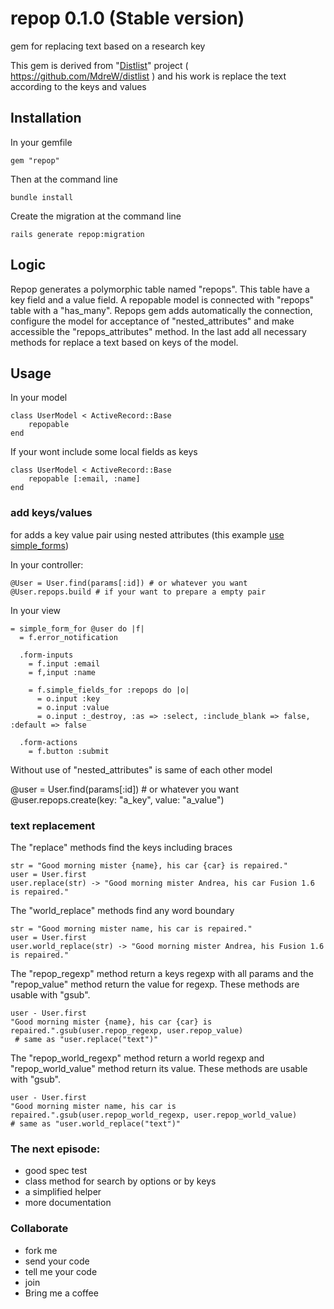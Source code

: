 repop 0.1.0 (Stable version)
====================

gem for replacing text based on a research key

This gem is  derived from "[Distlist](https://github.com/MdreW/distlist)" project ( https://github.com/MdreW/distlist ) and his work is replace the text according to the keys and values

Installation
------------

In your gemfile

	gem "repop"

Then at the command line
	
	bundle install

Create the migration at the command line

	rails generate repop:migration

Logic
-----

Repop  generates a polymorphic table named "repops". This table have a key field and a value field. A repopable model is connected with "repops" table with a "has_many". Repops gem adds automatically the connection, configure the model for acceptance of "nested_attributes" and make accessible the "repops_attributes" method.
In the last add all necessary methods for replace a text based on keys of the model.

Usage
-----

In your model

	class UserModel < ActiveRecord::Base
		repopable
	end	

If your wont include some local fields as keys

    class UserModel < ActiveRecord::Base
		repopable [:email, :name]
	end	

### add keys/values

for adds a key value pair using nested attributes (this example [use simple_forms](https://github.com/plataformatec/simple_form))

In your controller:
    
    @User = User.find(params[:id]) # or whatever you want
    @User.repops.build # if your want to prepare a empty pair

In your view

    = simple_form_for @user do |f|
      = f.error_notification

      .form-inputs
        = f.input :email
        = f,input :name

        = f.simple_fields_for :repops do |o|
          = o.input :key
          = o.input :value
          = o.input :_destroy, :as => :select, :include_blank => false, :default => false

      .form-actions
        = f.button :submit

Without use of "nested_attributes" is same of each other model

  @user = User.find(params[:id]) # or whatever you want
  @user.repops.create(key: "a_key", value: "a_value")

### text replacement

The "replace" methods find the keys including braces

	str = "Good morning mister {name}, his car {car} is repaired."
	user = User.first
	user.replace(str) -> "Good morning mister Andrea, his car Fusion 1.6 is repaired."

The "world_replace" methods find any word boundary

	str = "Good morning mister name, his car is repaired."
	user = User.first
	user.world_replace(str) -> "Good morning mister Andrea, his Fusion 1.6 is repaired."

The "repop_regexp" method return a keys regexp with all params and the "repop_value" method return the value for regexp. These methods are usable with "gsub".

	user - User.first
	"Good morning mister {name}, his car {car} is repaired.".gsub(user.repop_regexp, user.repop_value)
	 # same as "user.replace("text")"

The "repop_world_regexp" method return a world regexp and "repop_world_value" method return its value. These methods are usable with "gsub".

	user - User.first
	"Good morning mister name, his car is repaired.".gsub(user.repop_world_regexp, user.repop_world_value)
	# same as "user.world_replace("text")"

### The next episode:

* good spec test
* class method for search by options or by keys
* a simplified helper
* more documentation

### Collaborate

* fork me
* send your code
* tell me your code
* join
* Bring me a coffee

